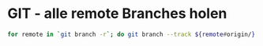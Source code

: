 # GIT - alle remote Branches holen

```bash
for remote in `git branch -r`; do git branch --track ${remote#origin/} $remote; done
```


